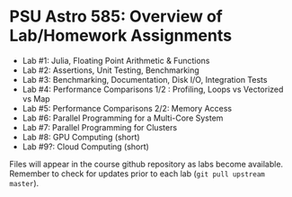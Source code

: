 # PSU Astro 585: Overview of Lab/Homework Assignments

- Lab #1:  Julia, Floating Point Arithmetic & Functions
- Lab #2:  Assertions, Unit Testing, Benchmarking
- Lab #3:  Benchmarking, Documentation, Disk I/O, Integration Tests
- Lab #4:  Performance Comparisons 1/2 : Profiling, Loops vs Vectorized vs Map
- Lab #5:  Performance Comparisons 2/2:  Memory Access
- Lab #6:  Parallel Programming for a Multi-Core System
- Lab #7:  Parallel Programming for Clusters
- Lab #8:  GPU Computing  (short)
- Lab #9?: Cloud Computing  (short)

Files will appear in the course github repository as labs become available.  
Remember to check for updates prior to each lab (`git pull upstream master`). 


